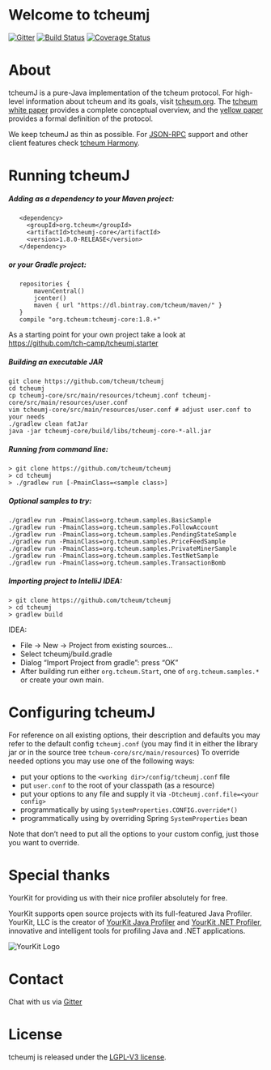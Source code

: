 # Welcome to tcheumj

[![Gitter](https://badges.gitter.im/Join%20Chat.svg)](https://gitter.im/tcheum/tcheumj?utm_source=badge&utm_medium=badge&utm_campaign=pr-badge&utm_content=badge)
[![Build Status](https://travis-ci.org/tcheum/tcheumj.svg?branch=master)](https://travis-ci.org/tcheum/tcheumj)
[![Coverage Status](https://coveralls.io/repos/tcheum/tcheumj/badge.png?branch=master)](https://coveralls.io/r/tcheum/tcheumj?branch=master)


# About
tcheumJ is a pure-Java implementation of the tcheum protocol. For high-level information about tcheum and its goals, visit [tcheum.org](https://tcheum.org). The [tcheum white paper](https://github.com/tcheum/wiki/wiki/White-Paper) provides a complete conceptual overview, and the [yellow paper](http://gavwood.com/Paper.pdf) provides a formal definition of the protocol.

We keep tcheumJ as thin as possible. For [JSON-RPC](https://github.com/tcheum/wiki/wiki/JSON-RPC) support and other client features check [tcheum Harmony](https://github.com/tch-camp/tcheum-harmony).

# Running tcheumJ

##### Adding as a dependency to your Maven project: 

```
   <dependency>
     <groupId>org.tcheum</groupId>
     <artifactId>tcheumj-core</artifactId>
     <version>1.8.0-RELEASE</version>
   </dependency>
```

##### or your Gradle project: 

```
   repositories {
       mavenCentral()
       jcenter()
       maven { url "https://dl.bintray.com/tcheum/maven/" }
   }
   compile "org.tcheum:tcheumj-core:1.8.+"
```

As a starting point for your own project take a look at https://github.com/tch-camp/tcheumj.starter

##### Building an executable JAR
```
git clone https://github.com/tcheum/tcheumj
cd tcheumj
cp tcheumj-core/src/main/resources/tcheumj.conf tcheumj-core/src/main/resources/user.conf
vim tcheumj-core/src/main/resources/user.conf # adjust user.conf to your needs
./gradlew clean fatJar
java -jar tcheumj-core/build/libs/tcheumj-core-*-all.jar
```

##### Running from command line:
```
> git clone https://github.com/tcheum/tcheumj
> cd tcheumj
> ./gradlew run [-PmainClass=<sample class>]
```

##### Optional samples to try:
```
./gradlew run -PmainClass=org.tcheum.samples.BasicSample
./gradlew run -PmainClass=org.tcheum.samples.FollowAccount
./gradlew run -PmainClass=org.tcheum.samples.PendingStateSample
./gradlew run -PmainClass=org.tcheum.samples.PriceFeedSample
./gradlew run -PmainClass=org.tcheum.samples.PrivateMinerSample
./gradlew run -PmainClass=org.tcheum.samples.TestNetSample
./gradlew run -PmainClass=org.tcheum.samples.TransactionBomb
```

##### Importing project to IntelliJ IDEA: 
```
> git clone https://github.com/tcheum/tcheumj
> cd tcheumj
> gradlew build
```
  IDEA: 
* File -> New -> Project from existing sources…
* Select tcheumj/build.gradle
* Dialog “Import Project from gradle”: press “OK”
* After building run either `org.tcheum.Start`, one of `org.tcheum.samples.*` or create your own main. 

# Configuring tcheumJ

For reference on all existing options, their description and defaults you may refer to the default config `tcheumj.conf` (you may find it in either the library jar or in the source tree `tcheum-core/src/main/resources`) 
To override needed options you may use one of the following ways: 
* put your options to the `<working dir>/config/tcheumj.conf` file
* put `user.conf` to the root of your classpath (as a resource) 
* put your options to any file and supply it via `-Dtcheumj.conf.file=<your config>`
* programmatically by using `SystemProperties.CONFIG.override*()`
* programmatically using by overriding Spring `SystemProperties` bean 

Note that don’t need to put all the options to your custom config, just those you want to override. 

# Special thanks
YourKit for providing us with their nice profiler absolutely for free.

YourKit supports open source projects with its full-featured Java Profiler.
YourKit, LLC is the creator of <a href="https://www.yourkit.com/java/profiler/">YourKit Java Profiler</a>
and <a href="https://www.yourkit.com/.net/profiler/">YourKit .NET Profiler</a>,
innovative and intelligent tools for profiling Java and .NET applications.

![YourKit Logo](https://www.yourkit.com/images/yklogo.png)

# Contact
Chat with us via [Gitter](https://gitter.im/tcheum/tcheumj)

# License
tcheumj is released under the [LGPL-V3 license](LICENSE).

